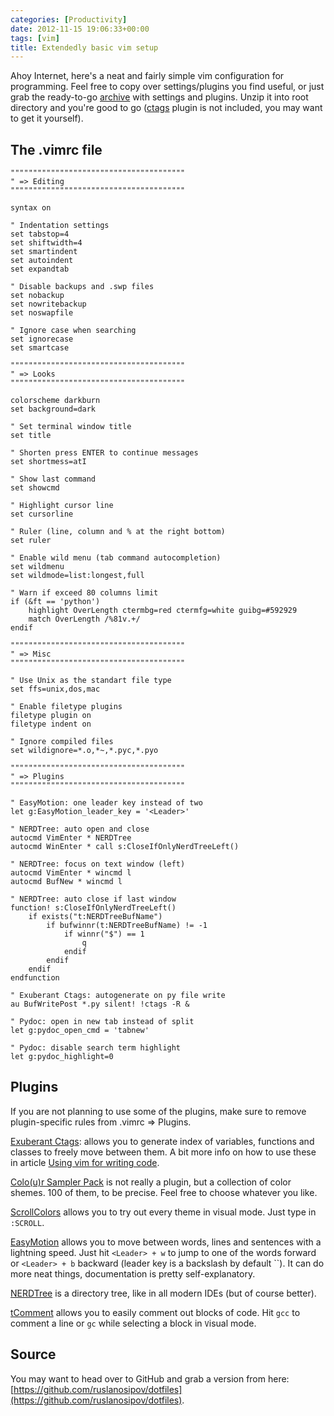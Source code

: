 ```yaml
---
categories: [Productivity]
date: 2012-11-15 19:06:33+00:00
tags: [vim]
title: Extendedly basic vim setup
---
```


Ahoy Internet, here's a neat and fairly simple vim configuration for programming. Feel free to copy over settings/plugins you find useful, or just grab the ready-to-go [archive](http://www.rosipov.com/blog/wp-content/uploads/2012/11/vim.zip) with settings and plugins. Unzip it into root directory and you're good to go ([ctags](http://ctags.sourceforge.net/) plugin is not included, you may want to get it yourself).

## The .vimrc file

    """""""""""""""""""""""""""""""""""""""
    " => Editing
    """""""""""""""""""""""""""""""""""""""

    syntax on

    " Indentation settings
    set tabstop=4
    set shiftwidth=4
    set smartindent
    set autoindent
    set expandtab

    " Disable backups and .swp files
    set nobackup
    set nowritebackup
    set noswapfile

    " Ignore case when searching
    set ignorecase
    set smartcase

    """""""""""""""""""""""""""""""""""""""
    " => Looks
    """""""""""""""""""""""""""""""""""""""

    colorscheme darkburn
    set background=dark

    " Set terminal window title
    set title

    " Shorten press ENTER to continue messages
    set shortmess=atI

    " Show last command
    set showcmd

    " Highlight cursor line
    set cursorline

    " Ruler (line, column and % at the right bottom)
    set ruler

    " Enable wild menu (tab command autocompletion)
    set wildmenu
    set wildmode=list:longest,full

    " Warn if exceed 80 columns limit
    if (&ft == 'python')
        highlight OverLength ctermbg=red ctermfg=white guibg=#592929
        match OverLength /%81v.+/
    endif

    """""""""""""""""""""""""""""""""""""""
    " => Misc
    """""""""""""""""""""""""""""""""""""""

    " Use Unix as the standart file type
    set ffs=unix,dos,mac

    " Enable filetype plugins
    filetype plugin on
    filetype indent on

    " Ignore compiled files
    set wildignore=*.o,*~,*.pyc,*.pyo

    """""""""""""""""""""""""""""""""""""""
    " => Plugins
    """""""""""""""""""""""""""""""""""""""

    " EasyMotion: one leader key instead of two
    let g:EasyMotion_leader_key = '<Leader>'

    " NERDTree: auto open and close
    autocmd VimEnter * NERDTree
    autocmd WinEnter * call s:CloseIfOnlyNerdTreeLeft()

    " NERDTree: focus on text window (left)
    autocmd VimEnter * wincmd l
    autocmd BufNew * wincmd l

    " NERDTree: auto close if last window
    function! s:CloseIfOnlyNerdTreeLeft()
        if exists("t:NERDTreeBufName")
            if bufwinnr(t:NERDTreeBufName) != -1
                if winnr("$") == 1
                    q
                endif
            endif
        endif
    endfunction

    " Exuberant Ctags: autogenerate on py file write
    au BufWritePost *.py silent! !ctags -R &

    " Pydoc: open in new tab instead of split
    let g:pydoc_open_cmd = 'tabnew'

    " Pydoc: disable search term highlight
    let g:pydoc_highlight=0

## Plugins

If you are not planning to use some of the plugins, make sure to remove plugin-specific rules from .vimrc => Plugins.

[Exuberant Ctags](http://ctags.sourceforge.net/): allows you to generate index of variables, functions and classes to freely move between them. A bit more info on how to use these in article [Using vim for writing code](http://www.rosipov.com/blog/using-vim-for-writing-code/).

[Colo(u)r Sampler Pack](http://www.vim.org/scripts/script.php?script_id=625) is not really a plugin, but a collection of color shemes. 100 of them, to be precise. Feel free to choose whatever you like.

[ScrollColors](http://www.vim.org/scripts/script.php?script_id=1488) allows you to try out every theme in visual mode. Just type in `:SCROLL`.

[EasyMotion](http://www.vim.org/scripts/script.php?script_id=3526) allows you to move between words, lines and sentences with a lightning speed. Just hit `<Leader> + w` to jump to one of the words forward or `<Leader> + b` backward (leader key is a backslash by default ``). It can do more neat things, documentation is pretty self-explanatory.

[NERDTree](http://www.vim.org/scripts/script.php?script_id=1658) is a directory tree, like in all modern IDEs (but of course better).

[tComment](http://www.vim.org/scripts/script.php?script_id=1173) allows you to easily comment out blocks of code. Hit `gcc` to comment a line or `gc` while selecting a block in `V`isual mode.

## Source

You may want to head over to GitHub and grab a version from here: [https://github.com/ruslanosipov/dotfiles](https://github.com/ruslanosipov/dotfiles).
